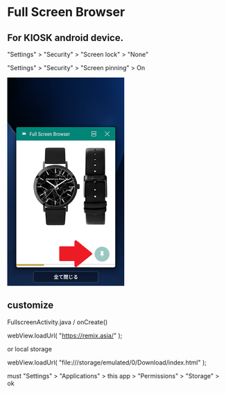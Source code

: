 # Full Screen Browser

## For KIOSK android device.

"Settings" > "Security" > "Screen lock" > "None"

"Settings" > "Security" > "Screen pinning" > On

![pinning](./Screenshot.png)

## customize

FullscreenActivity.java / onCreate()

webView.loadUrl( "https://remix.asia/" );

or local storage

webView.loadUrl( "file:///storage/emulated/0/Download/index.html" );

must "Settings" > "Applications" > this app > "Permissions" > "Storage" > ok
